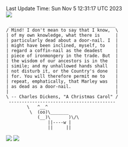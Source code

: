 Last Update Time: 
Sun Nov  5 12:31:17 UTC 2023
<br>![](https://img.shields.io/badge/%E5%A4%A7%E5%AE%B6-%E5%AE%89%E5%AE%89-green)<br>
```
 _________________________________________
/ Mind! I don't mean to say that I know,  \
| of my own knowledge, what there is      |
| particularly dead about a door-nail. I  |
| might have been inclined, myself, to    |
| regard a coffin-nail as the deadest     |
| piece of ironmongery in the trade. But  |
| the wisdom of our ancestors is in the   |
| simile; and my unhallowed hands shall   |
| not disturb it, or the Country's done   |
| for. You will therefore permit me to    |
| repeat, emphatically, that Marley was   |
| as dead as a door-nail.                 |
|                                         |
\ -- Charles Dickens, "A Christmas Carol" /
 -----------------------------------------
        \   ^__^
         \  (oo)\_______
            (__)\       )\/\
                ||----w |
                ||     ||
```
![](https://github-readme-stats.vercel.app/api?username=chenlitw)
![](https://github-readme-stats.vercel.app/api/top-langs/?username=chenlitw)
